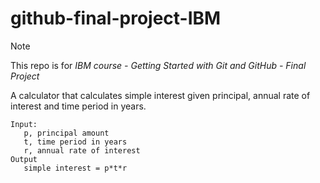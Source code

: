 # github-final-project-IBM
>[!NOTE]
> This repo is for _IBM course - Getting Started with Git and GitHub - Final Project_

A calculator that calculates simple interest given principal, annual rate of interest and time period in years.

```
Input:
   p, principal amount
   t, time period in years
   r, annual rate of interest
Output
   simple interest = p*t*r
```
